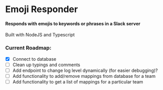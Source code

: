 # Emoji Responder

#### Responds with emojis to keywords or phrases in a Slack server
Built with NodeJS and Typescript

### Current Roadmap:
- [x] Connect to database
- [ ] Clean up typings and comments
- [ ] Add endpoint to change log level dynamically (for easier debugging)?
- [ ] Add functionality to add/remove mappings from database for a team
- [ ] Add functionality to get a list of mappings for a particular team
